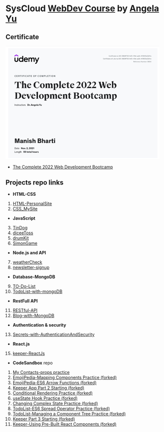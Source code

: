 # SysCloud [WebDev Course](https://www.udemy.com/course/the-complete-web-development-bootcamp/) by [Angela Yu](https://twitter.com/yu_angela)



## Certificate
![Manish Bharti](ManishBharti.png)

- [The Complete 2022 Web Development Bootcamp
](http://ude.my/UC-8928f703-fef3-419d-aa3b-416699a0241a)



## Projects repo links
- **HTML-CSS**
1. [HTML-PersonalSite](https://github.com/mbharti321/HTML-PersonalSite)
2. [CSS_MySite](https://github.com/mbharti321/CSS_MySite)
   
- **JavaScript**
3. [TinDog](https://github.com/mbharti321/TinDog)
4. [diceeToss](https://github.com/mbharti321/diceeToss)
5. [drumKit](https://github.com/mbharti321/drumKit)
6. [SimonGame](https://github.com/mbharti321/SimonGame)


- **Node.js and API**
7. [weatherCheck](https://github.com/mbharti321/weatherCheck)
8. [newsletter-signup](https://github.com/mbharti321/newsletter-signup)


- **Database-MongoDB**
9.  [TO-Do-List ](https://github.com/mbharti321/TO-Do-List)
10. [TodoList-with-mongoDB](https://github.com/mbharti321/TodoList-with-mongoDB)
    
- **RestFull API**
11. [RESTful-API](https://github.com/mbharti321/RESTful-API)
12. [Blog-with-MongoDB](https://github.com/mbharti321/Blog-with-MongoDB)
    
- **Authentication & security**
13. [Secrets-with-AuthenticationAndSecurity](https://github.com/mbharti321/Secrets-with-AuthenticationAndSecurity)
    
- **React.js**
15. [keeper-ReactJs](https://github.com/mbharti321/keeper-ReactJs)
  

- **CodeSandbox** repo
1. [My Contacts-props practice](https://codesandbox.io/s/react-props-practice-forked-yxcw1)
2. [EmojiPedia-Mapping Components Practice (forked)](https://codesandbox.io/s/mapping-components-practice-forked-j27zj)
3. [EmojiPedia-ES6 Arrow Functions (forked)](https://codesandbox.io/s/es6-arrow-functions-forked-hbp5k)
4. [Keeper App Part 2 Starting (forked)](https://codesandbox.io/s/keeper-app-part-2-starting-forked-iebfi)
5. [Conditional Rendering Practice (forked)](https://codesandbox.io/s/conditional-rendering-practice-forked-3codu)
6. [useState Hook Practice (forked)](https://codesandbox.io/s/usestate-hook-practice-forked-9s2yc)
7. [Changing Complex State Practice (forked)](https://codesandbox.io/s/changing-complex-state-practice-forked-2cxzl)
8. [TodoList-ES6 Spread Operator Practice (forked)](https://codesandbox.io/s/es6-spread-operator-practice-forked-h721s)
9. [TodoList-Managing a Component Tree Practice (forked)](https://codesandbox.io/s/managing-a-component-tree-practice-forked-kmq8l)
10. [Keeper Part 3 Starting (forked)](https://codesandbox.io/s/keeper-part-3-starting-forked-bkc5q)
11. [Keeper-Using Pre-Built React Components (forked)](https://codesandbox.io/s/using-pre-built-react-components-forked-ndgxs)